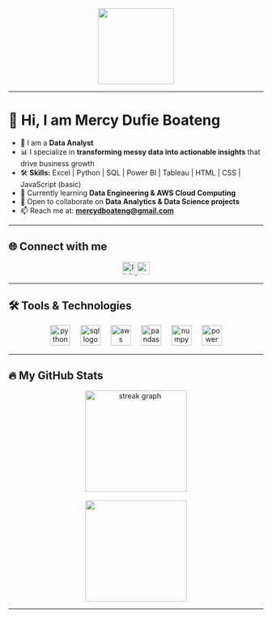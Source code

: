 <div align="center"> 
  <img height="150" src="https://media.giphy.com/media/M9gbBd9nbDrOTu1Mqx/giphy.gif"  />
</div>

---

# 👋 Hi, I am Mercy Dufie Boateng  

- 💼 I am a **Data Analyst**  
- 📊 I specialize in **transforming messy data into actionable insights** that drive business growth  
- 🛠 **Skills:** Excel | Python | SQL | Power BI | Tableau | HTML | CSS | JavaScript (basic)  
- 🌱 Currently learning **Data Engineering & AWS Cloud Computing**  
- 💞️ Open to collaborate on **Data Analytics & Data Science projects**  
- 📫 Reach me at: **mercydboateng@gmail.com**  

---

## 🌐 Connect with me  
<div align="center">
  <a href="https://www.linkedin.com/in/mercydufieboateng" target="_blank">
    <img src="https://img.shields.io/static/v1?message=LinkedIn&logo=linkedin&label=&color=0077B5&logoColor=white&labelColor=&style=for-the-badge" height="25" alt="linkedin logo"/>
  </a>
  <a href="mailto:mercydboateng@gmail.com" target="_blank">
    <img src="https://img.shields.io/static/v1?message=Gmail&logo=gmail&label=&color=D14836&logoColor=white&labelColor=&style=for-the-badge" height="25" alt="gmail logo"/>
  </a>
</div>

---

## 🛠️ Tools & Technologies  

<div align="center">  
  <img src="https://cdn.jsdelivr.net/gh/devicons/devicon/icons/python/python-original.svg" height="40" alt="python logo" />
  <img width="12" />
  <img src="https://cdn.jsdelivr.net/gh/devicons/devicon/icons/mysql/mysql-original.svg" height="40" alt="sql logo" />
  <img width="12" />
  <img src="https://cdn.jsdelivr.net/gh/devicons/devicon/icons/amazonwebservices/amazonwebservices-original.svg" height="40" alt="aws logo" />
  <img width="12" />
  <img src="https://cdn.jsdelivr.net/gh/devicons/devicon/icons/pandas/pandas-original.svg" height="40" alt="pandas logo" />
  <img width="12" />
  <img src="https://cdn.jsdelivr.net/gh/devicons/devicon/icons/numpy/numpy-original.svg" height="40" alt="numpy logo" />
  <img width="12" />
  <img src="https://img.icons8.com/color/48/power-bi.png" height="40" alt="power bi logo"/>
</div>

---

## 🔥 My GitHub Stats  

<div align="center">
  <img src="https://streak-stats.demolab.com?user=EfyaDufie2020&theme=dark&hide_border=false&border_radius=5" height="200" alt="streak graph"/>
  <br/><br/>
  <img src="https://github-readme-stats.vercel.app/api?username=EfyaDufie2020&show_icons=true&theme=dark" height="200"/>
</div>

---
